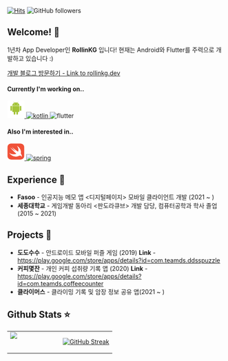 [![Hits](https://hits.seeyoufarm.com/api/count/incr/badge.svg?url=https%3A%2F%2Fgithub.com%2FRollinKG&count_bg=%2379C83D&title_bg=%23555555&icon=&icon_color=%23E7E7E7&title=hits&edge_flat=false)](https://hits.seeyoufarm.com) ![GitHub followers](https://img.shields.io/github/followers/rollinkg?label=Follow&style=plastic)

## Welcome! 👋

1년차 App Developer인 **RollinKG** 입니다! 현재는 Android와 Flutter를 주력으로 개발하고 있습니다 :)

[개발 블로그 방문하기 - Link to rollinkg.dev](https://rollinkg.dev/)


#### Currently I'm working on..

<p align="left"> <a href="https://developer.android.com" target="_blank"> <img src="https://raw.githubusercontent.com/devicons/devicon/master/icons/android/android-original-wordmark.svg" alt="android" width="40" height="40"/> </a><a href="https://flutter.dev" target="_blank"> <a href="https://kotlinlang.org" target="_blank"> <img src="https://www.vectorlogo.zone/logos/kotlinlang/kotlinlang-icon.svg" alt="kotlin" width="40" height="40"/> </a><img src="https://www.vectorlogo.zone/logos/flutterio/flutterio-icon.svg" alt="flutter" width="40" height="40"/> </a>
  
  
#### Also I'm interested in..

<a href="https://developer.apple.com/swift/" target="_blank"> <img src="https://raw.githubusercontent.com/devicons/devicon/master/icons/swift/swift-original.svg" alt="swift" width="40" height="40"/> </a> <a href="https://spring.io/" target="_blank"> <img src="https://www.vectorlogo.zone/logos/springio/springio-icon.svg" alt="spring" width="40" height="40"/> </a>
  
 

## Experience 🏢

- **Fasoo** - 인공지능 메모 앱 <디지털페이지> 모바일 클라이언트 개발 (2021 ~ )
- **세종대학교** - 게임개발 동아리 <판도라큐브> 개발 담당, 컴퓨터공학과 학사 졸업 (2015 ~ 2021)


## Projects 📝

- **도도수수** - 안드로이드 모바일 퍼즐 게임 (2019) **Link** - https://play.google.com/store/apps/details?id=com.teamds.ddsspuzzle
- **커피몇잔** - 개인 커피 섭취량 기록 앱 (2020) **Link** - https://play.google.com/store/apps/details?id=com.teamds.coffeecounter
- **클라이머스** - 클라이밍 기록 및 암장 정보 공유 앱(2021 ~ ) 
  



## Github Stats ⭐  
<table><tr><td valign="top" width="50%">

<img src="https://github-readme-stats.vercel.app/api?username=RollinKG&icons=true&count_private=true&hide_border=true" align="left" style="width: 100%" />

</td><td valign="top" width="50%">

[![GitHub Streak](https://github-readme-streak-stats.herokuapp.com/?user=RollinKG)](https://github.com/DenverCoder1/github-readme-streak-stats)

</td></tr></table>  

<br/>  
